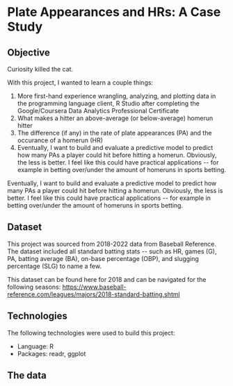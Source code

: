 # Plate Appearances and HRs: A Case Study

## Objective

Curiosity killed the cat. 

With this project, I wanted to learn a couple things:

  1. More first-hand experience wrangling, analyzing, and plotting data in the programming language client, R Studio after completing the Google/Coursera Data Analytics Professional Certificate
  2. What makes a hitter an above-average (or below-average) homerun hitter
  3. The difference (if any) in the rate of plate appearances (PA) and the occurance of a homerun (HR)
  4. Eventually, I want to build and evaluate a predictive model to predict how many PAs a player could hit before hitting a homerun. Obviously, the less is better. I feel like this could have practical applications -- for example in betting over/under the amount of homeruns in sports betting.

Eventually, I want to build and evaluate a predictive model to predict how many PAs a player could hit before hitting a homerun. Obviously, the less is better. I feel like this could have practical applications -- for example in betting over/under the amount of homeruns in sports betting.

## Dataset
This project was sourced from 2018-2022 data from Baseball Reference. The dataset included all standard batting stats -- such as HR, games (G), PA, batting average (BA), on-base percentage (OBP), and slugging percentage (SLG) to name a few.

This dataset can be found here for 2018 and can be navigated for the following seasons: https://www.baseball-reference.com/leagues/majors/2018-standard-batting.shtml

## Technologies

The following technologies were used to build this project:
  - Language: R
  - Packages: readr, ggplot

## The data


